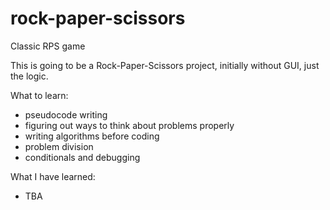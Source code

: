 # rock-paper-scissors
Classic RPS game

This is going to be a Rock-Paper-Scissors project, initially without GUI, just the logic.  

What to learn:  
- pseudocode writing  
- figuring out ways to think about problems properly  
- writing algorithms before coding  
- problem division  
- conditionals and debugging  

What I have learned:  
- TBA